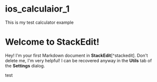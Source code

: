 # ios_calculaior_1
This is my test calculator example

Welcome to StackEdit!
===================



Hey! I'm your first Markdown document in **StackEdit**[^stackedit]. Don't delete me, I'm very helpful! I can be recovered anyway in the **Utils** tab of the <i class="icon-cog"></i> **Settings** dialog.

test
